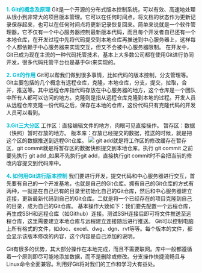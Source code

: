<font class="text-color-8" color="#00bcd4">**1. Git的概念及原理**</font>
  Git是一个开源的分布式版本控制系统，可以有效、高速地处理从很小到非常大的项目版本管理。它可以在任何时间点，将文档的状态作为更新记录保存起来，也可以在任何时间点将更新记录恢复回来。简单来说就是一个软件管理器，它不仅有一个中心服务器控制最新版本代码，而且每个开发者自已还有一个本地仓库，在开发过程中先将代码提交到本地仓库再推送到中心服务器上，这样每个人都依赖于中心服务器来实现交互，但又不会被中心服务器限制。
  在开发中，Git已成为现在主流的一种代码托管技术，基本上大多数公司都在使用Git进行协同开发，很多代码托管平台也是基于Git来实现的。

<font class="text-color-8" color="#00bcd4">**2. Git的作用**</font>
  Git可以帮我们做到很多事情，比如代码的版本控制，分支管理等。Git主要包括的几个概念有远程仓库，克隆，本地仓库，分支，提交，拉取，合并，推送等。其中远程仓库指代码存放在中心服务器的地方，这个仓库是一个团队中所有人都可以访问的地方。克隆则是指从远程仓库克隆到本地的过程。开发人员从远程仓库克隆一份代码之后，保存在本地的仓库，这份代码只有克隆代码的开发人员可以看到。

**<font class="text-color-8" color="#00bcd4"> 3.Git三大分区</font>**
  工作区：直接编辑文件的地方，肉眼可见直接操作。
  暂存区：数据（快照）暂时存放的地方。
  版本库：存放已经提交的数据，推送的时候，就是把这个区的数据推送到远程Git仓库。 ![](https://img2018.cnblogs.com/blog/1452443/201908/1452443-20190825154321356-2075865363.png)
  git add就是将工作区的修改缓存在暂存区，git commit就是将暂存区的数据快照提交到本地仓库。执行 git commit 之前要先执行 git add ,如果不先执行git add，直接执行git commit时不会把当前的修改内容提交到代码库中。

<font class="text-color-8" color="#00bcd4">**4. 如何用Git进行版本控制**</font>
  我们要进行开发，提交代码和中心服务器进行交互，首先要有自己的一个开发基地，也就是自己的Git仓库。拥有自己的Git仓库的方式有两种，一就是在自己已有的目录里初始化自己的Git仓库，然后和中心服务器建立连接，更新最新代码到自己的Git仓库。二就是将一个已经存在的项目克隆到自己的目录，成为自己的Git仓库。
  基本操作大致如下：我们要先配置一个远程仓库，再生成SSH和远程仓库（如Github）连接。测试SSH连接后即可将文件推送至远程仓库，这里需要建立本地仓库与远程建立连接随后进行推送。
  Git可以控制电脑上所有格式的文件，如doc、excel、dwg、dgn、rvt等等。每个版本的文件，都会显示该版本修改的内容，这个内容是自己添加的说明。

  Git有很多的优势，其大部分操作在本地完成，而且不需要联网。库中一般都遵循着一个原则即尽可能地添加数据，而不是删除或修改。分支操作快捷流畅且与Linux命令全面兼容。利用好Git将对我们的工作和学习大有益处。

